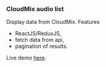 ### CloudMix audio list

Display data from CloudMix. Features
- ReactJS/ReduxJS,
- fetch data from api,
- pagination of results.

Live demo [here](https://dkegle.github.io/test-react-app/).
